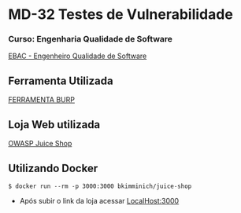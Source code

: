 # MD-32 Testes de Vulnerabilidade
### Curso: Engenharia Qualidade de Software
[EBAC - Engenheiro Qualidade de Software](https://ebaconline.com.br/engenheiro-de-qualidade)

## __Ferramenta Utilizada__
[FERRAMENTA BURP](https://portswigger.net/burp)

## __Loja Web utilizada__
[OWASP Juice Shop](http://demo.owasp-juice.shop/#/)

## __Utilizando Docker__

 ```console
$ docker run --rm -p 3000:3000 bkimminich/juice-shop
```
- Após subir o link da loja acessar
[LocalHost:3000](http://localhost:3000/)
